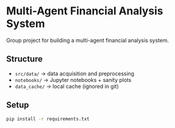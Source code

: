 # Multi-Agent Financial Analysis System

Group project for building a multi-agent financial analysis system.

## Structure
- `src/data/` → data acquisition and preprocessing
- `notebooks/` → Jupyter notebooks + sanity plots
- `data_cache/` → local cache (ignored in git)

## Setup
```bash
pip install -r requirements.txt

